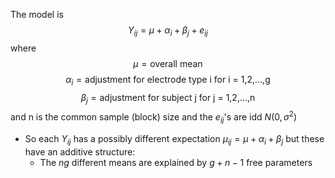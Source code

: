 The model is $$Y_{ij} = \mu + \alpha_i + \beta_j + e_{ij}$$
where $$\mu = \text{overall mean}$$
$$\alpha_i = \text{adjustment for electrode type i for i = 1,2,...,g}$$
$$\beta_j = \text{adjustment for subject j for j = 1,2,...,n}$$
and n is the common sample (block) size and the $e_{ij}$'s are idd $N(0, \sigma^2)$
- So each $Y_{ij}$ has a possibly different expectation $\mu_{ij} = \mu + \alpha_i + \beta_j$ but these have an additive structure:
	- The $ng$ different means are explained by $g+n-1$ free parameters